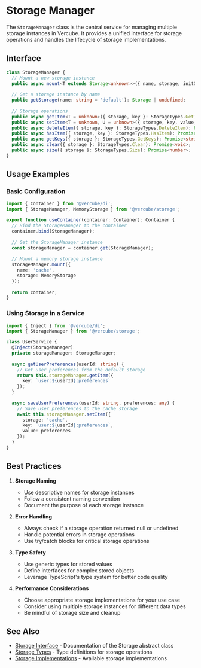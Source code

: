 # Storage Manager

The `StorageManager` class is the central service for managing multiple storage instances in Vercube. It provides a unified interface for storage operations and handles the lifecycle of storage implementations.

## Interface

```typescript
class StorageManager {
  // Mount a new storage instance
  public async mount<T extends Storage<unknown>>({ name, storage, initOptions }: StorageTypes.Mount<T>): Promise<void>;
  
  // Get a storage instance by name
  public getStorage(name: string = 'default'): Storage | undefined;
  
  // Storage operations
  public async getItem<T = unknown>({ storage, key }: StorageTypes.GetItem): Promise<T | null>;
  public async setItem<T = unknown, U = unknown>({ storage, key, value, options }: StorageTypes.SetItem<T, U>): Promise<void>;
  public async deleteItem({ storage, key }: StorageTypes.DeleteItem): Promise<void>;
  public async hasItem({ storage, key }: StorageTypes.HasItem): Promise<boolean>;
  public async getKeys({ storage }: StorageTypes.GetKeys): Promise<string[]>;
  public async clear({ storage }: StorageTypes.Clear): Promise<void>;
  public async size({ storage }: StorageTypes.Size): Promise<number>;
}
```

## Usage Examples

### Basic Configuration

```typescript
import { Container } from '@vercube/di';
import { StorageManager, MemoryStorage } from '@vercube/storage';

export function useContainer(container: Container): Container {
  // Bind the StorageManager to the container
  container.bind(StorageManager);
  
  // Get the StorageManager instance
  const storageManager = container.get(StorageManager);
  
  // Mount a memory storage instance
  storageManager.mount({
    name: 'cache',
    storage: MemoryStorage
  });
  
  return container;
}
```

### Using Storage in a Service

```typescript
import { Inject } from '@vercube/di';
import { StorageManager } from '@vercube/storage';

class UserService {
  @Inject(StorageManager)
  private storageManager: StorageManager;
  
  async getUserPreferences(userId: string) {
    // Get user preferences from the default storage
    return this.storageManager.getItem({
      key: `user:${userId}:preferences`
    });
  }
  
  async saveUserPreferences(userId: string, preferences: any) {
    // Save user preferences to the cache storage
    await this.storageManager.setItem({
      storage: 'cache',
      key: `user:${userId}:preferences`,
      value: preferences
    });
  }
}
```

## Best Practices

1. **Storage Naming**
   - Use descriptive names for storage instances
   - Follow a consistent naming convention
   - Document the purpose of each storage instance

2. **Error Handling**
   - Always check if a storage operation returned null or undefined
   - Handle potential errors in storage operations
   - Use try/catch blocks for critical storage operations

3. **Type Safety**
   - Use generic types for stored values
   - Define interfaces for complex stored objects
   - Leverage TypeScript's type system for better code quality

4. **Performance Considerations**
   - Choose appropriate storage implementations for your use case
   - Consider using multiple storage instances for different data types
   - Be mindful of storage size and cleanup

## See Also

- [Storage Interface](./storage-interface.md) - Documentation of the Storage abstract class
- [Storage Types](./storage-types.md) - Type definitions for storage operations
- [Storage Implementations](./storage-implementations.md) - Available storage implementations 